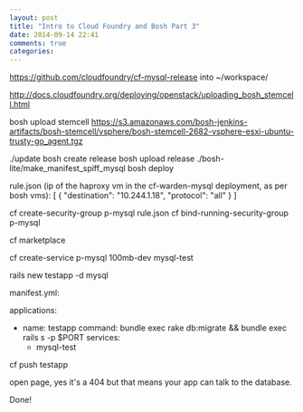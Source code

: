 ```yaml
---
layout: post
title: "Intro to Cloud Foundry and Bosh Part 3"
date: 2014-09-14 22:41
comments: true
categories: 
---
```


https://github.com/cloudfoundry/cf-mysql-release into ~/workspace/

http://docs.cloudfoundry.org/deploying/openstack/uploading_bosh_stemcell.html

bosh upload stemcell https://s3.amazonaws.com/bosh-jenkins-artifacts/bosh-stemcell/vsphere/bosh-stemcell-2682-vsphere-esxi-ubuntu-trusty-go_agent.tgz

./update
bosh create release
bosh upload release
./bosh-lite/make_manifest_spiff_mysql
bosh deploy

rule.json (ip of the haproxy vm in the cf-warden-mysql deployment, as per bosh vms):
[
   {
      "destination": "10.244.1.18",
      "protocol": "all"
   }
]

cf create-security-group p-mysql rule.json
cf bind-running-security-group p-mysql

cf marketplace

cf create-service p-mysql 100mb-dev mysql-test

rails new testapp -d mysql

manifest.yml:

applications:
- name: testapp
  command: bundle exec rake db:migrate && bundle exec rails s -p $PORT
  services:
  - mysql-test

cf push testapp

open page, yes it's a 404 but that means your app can talk to the database.

Done!
